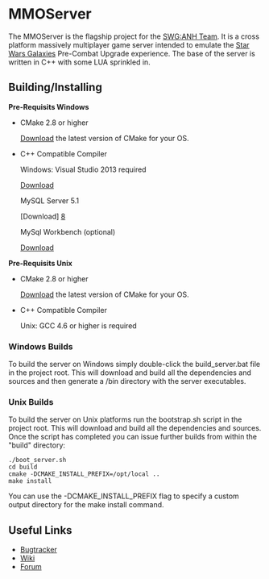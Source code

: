 # MMOServer #

The MMOServer is the flagship project for the [SWG:ANH Team][1]. It is a cross platform massively multiplayer game server intended to emulate the [Star Wars Galaxies][2] Pre-Combat Upgrade experience. The base of the server is written in C++ with some LUA sprinkled in.


## Building/Installing ##

**Pre-Requisits Windows**

*   CMake 2.8 or higher

    [Download][3] the latest version of CMake for your OS.

*   C++ Compatible Compiler

    Windows: Visual Studio 2013 required 
	
	[Download][7]
	
	MySQL Server 5.1
	
	[Download] [8]
	
	MySql Workbench (optional)
	
	[Download][9]    
	
	
**Pre-Requisits Unix**

*   CMake 2.8 or higher

    [Download][3] the latest version of CMake for your OS.
	
*   C++ Compatible Compiler
	
	Unix: GCC 4.6 or higher is required
	

### Windows Builds ###

To build the server on Windows simply double-click the build_server.bat file in the project root. This will download and build all the dependencies and sources and then generate a /bin directory with the server executables.

### Unix Builds ###

To build the server on Unix platforms run the bootstrap.sh script in the project root. This will download and build all the dependencies and sources. Once the script has completed you can issue further builds from within the "build" directory:

    ./boot_server.sh
    cd build
    cmake -DCMAKE_INSTALL_PREFIX=/opt/local ..
    make install
    
You can use the -DCMAKE\_INSTALL\_PREFIX flag to specify a custom output directory for the make install command. 

## Useful Links ##

*   [Bugtracker][4]
*   [Wiki][5]
*   [Forum][6]

  [1]: http://swganh.com/
  [2]: http://starwarsgalaxies.com/
  [3]: http://cmake.org/cmake/resources/software.html
  [4]: http://bugtracker.swganh.com/
  [5]: http://wiki.swganh.org/
  [6]: http://www.swganh.com/anh_community/
  [7]: https://my.visualstudio.com/Downloads?q=visual%20studio%202013&wt.mc_id=o~msft~vscom~older-downloads
  [8]: https://downloads.mysql.com/archives/community/
  [9]: https://downloads.mysql.com/archives/workbench/
